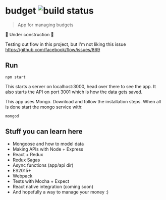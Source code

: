 # budget ![build status](https://travis-ci.org/jpsierens/budget.svg?branch=master)
> App for managing budgets

:construction: Under construction :construction:

Testing out flow in this project, but I'm not liking this issue https://github.com/facebook/flow/issues/869

## Run
```
npm start
```

This starts a server on localhost:3000, head over there to see the app. It also starts the API on port 3001 which is how the data gets saved. 

This app uses Mongo. Download and follow the installation steps. When all is done start the mongo service with:

```
mongod
```

## Stuff you can learn here
* Mongoose and how to model data
* Making APIs with Node + Express
* React + Redux
* Redux Sagas
* Async functions (app/api dir)
* ES2015+
* Webpack
* Tests with Mocha + Expect
* React native integration (coming soon)
* And hopefully a way to manage your money :)
